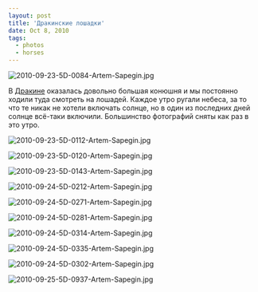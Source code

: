 ```yaml
---
layout: post
title: 'Дракинские лошадки'
date: Oct 8, 2010
tags:
  - photos
  - horses
---
```


![2010-09-23-5D-0084-Artem-Sapegin.jpg](photo://355)

В [Дракине](http://www.drakino.com/ "Парк Дракино — отдых в Подмосковье") оказалась довольно большая конюшня и мы постоянно ходили туда смотреть на лошадей. Каждое утро ругали небеса, за то что те никак не хотели включать солнце, но в один из последних дней солнце всё-таки включили. Большинство фотографий сняты как раз в это утро.

<!--more-->

![2010-09-23-5D-0112-Artem-Sapegin.jpg](photo://356)

![2010-09-23-5D-0120-Artem-Sapegin.jpg](photo://358)

![2010-09-23-5D-0143-Artem-Sapegin.jpg](photo://360)

![2010-09-24-5D-0212-Artem-Sapegin.jpg](photo://361)

![2010-09-24-5D-0271-Artem-Sapegin.jpg](photo://362)

![2010-09-24-5D-0281-Artem-Sapegin.jpg](photo://364)

![2010-09-24-5D-0314-Artem-Sapegin.jpg](photo://370)

![2010-09-24-5D-0335-Artem-Sapegin.jpg](photo://372)

![2010-09-24-5D-0302-Artem-Sapegin.jpg](photo://368)

![2010-09-25-5D-0937-Artem-Sapegin.jpg](photo://385)
